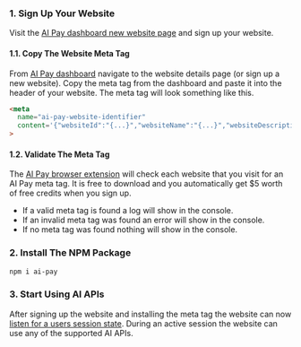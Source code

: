 ### 1. Sign Up Your Website
Visit the [AI Pay dashboard new website page](https://www.joinaipay.com/dashboard/new-website) and sign up your website.

#### 1.1. Copy The Website Meta Tag
From [AI Pay dashboard](https://www.joinaipay.com/dashboard) navigate to the website details page (or sign up a new website). Copy the meta tag from the dashboard and paste it into the header of your website. The meta tag will look something like this.
```html
<meta 
  name="ai-pay-website-identifier" 
  content='{"websiteId":"{...}","websiteName":"{...}","websiteDescription":"{...}","recommendedCredit":{...},"requestUsageOnPageLoad":{...}}'
>
```

#### 1.2. Validate The Meta Tag
The [AI Pay browser extension](https://chromewebstore.google.com/detail/ai-pay/igghgdjfklipjmgldcdfnpppgaijmhfg) will check each website that you visit for an AI Pay meta tag. It is free to download and you automatically get $5 worth of free credits when you sign up.
- If a valid meta tag is found a log will show in the console.
- If an invalid meta tag was found an error will show in the console.
- If no meta tag was found nothing will show in the console.


### 2. Install The NPM Package
```bash
npm i ai-pay
```

### 3. Start Using AI APIs
After signing up the website and installing the meta tag the website can now [listen for a users session state](/getting-started/session-state-listener). During an active session the website can use any of the supported AI APIs.
